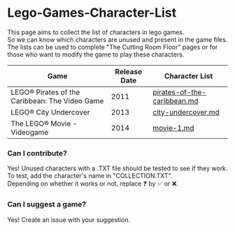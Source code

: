 # Lego-Games-Character-List  

This page aims to collect the list of characters in lego games.  
So we can know which characters are unused and present in the game files.  
The lists can be used to complete "The Cutting Room Floor" pages or for those who want to modify the game to play these characters.  

|Game|Release Date|Character List
|-|-|-|
LEGO® Pirates of the Caribbean: The Video Game|2011|[pirates-of-the-caribbean.md](https://github.com/Calvineries/Lego-Games-Character-List/blob/main/pirates-of-the-caribbean.md)
LEGO® City Undercover|2013|[city-undercover.md](https://github.com/Calvineries/Lego-Games-Character-List/blob/main/city-undercover.md)
The LEGO® Movie - Videogame|2014|[movie-1.md](https://github.com/Calvineries/Lego-Games-Character-List/blob/main/movie-1.md)
  
  
### Can I contribute?  
Yes! Unused characters with a .TXT file should be tested to see if they work.  
To test, add the character's name in "COLLECTION.TXT".  
Depending on whether it works or not, replace ❓ by ✅ or ❌.
  
### Can I suggest a game?
Yes! Create an issue with your suggestion.
